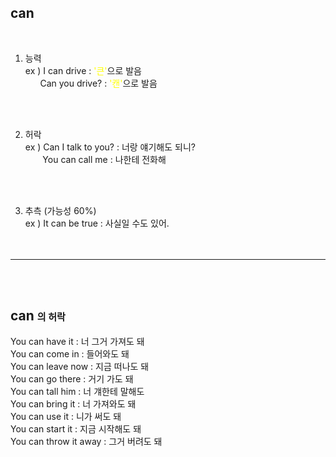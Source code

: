 ## can ##
<br>

1) 능력  
   ex ) I can drive : <span style="color:yellow">'큰'</span>으로 발음  
   &nbsp;&nbsp;&nbsp;&nbsp;&nbsp;&nbsp;Can you drive? : <span style="color:yellow">'캔'</span>으로 발음
<br>
<br>

2) 허락  
    ex ) Can I talk to you? : 너랑 얘기해도 되니?  
    &nbsp;&nbsp;&nbsp;&nbsp;&nbsp;&nbsp;&nbsp;You can call me : 나한테 전화해
<br>
<br>

3) 추측 (가능성 60%)  
    ex ) It can be true : 사실일 수도 있어.  
<br><br>
---
<br><br>

## can <span style="font-size:15px">의 허락</span> ##  
You can have it : 너 그거 가져도 돼  
You can come in : 들어와도 돼  
You can leave now : 지금 떠나도 돼  
You can go there : 거기 가도 돼  
You can tall him : 너 걔한테 말해도   
You can bring it : 너 가져와도 돼  
You can use it : 니가 써도 돼  
You can start it : 지금 시작해도 돼  
You can throw it away : 그거 버려도 돼  
